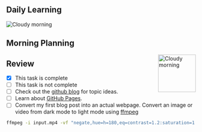 ## Daily Learning
![Cloudy morning](https://octodex.github.com/images/cloud.jpg)
## Morning Planning
<img alt="Cloudy morning" src="https://octodex.github.com/images/cloud.jpg" width="100" align="right">

## Review
- [x] This task is complete
- [ ] This task is not complete
- [ ] Check out the [github blog](https://github.blog/) for topic ideas.
- [ ] Learn about [GitHub Pages](https://skills.github.com/#first-day-on-github).
- [ ] Convert my first blog post into an actual webpage.
Convert an image or video from dark mode to light mode using [ffmpeg](https://www.ffmpeg.org)

```bash
ffmpeg -i input.mp4 -vf "negate,hue=h=180,eq=contrast=1.2:saturation=1.1" output.mp4
```
